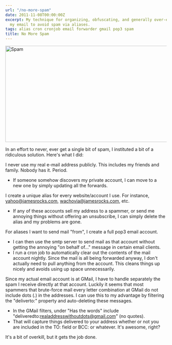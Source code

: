 ```yaml
---
url: "/no-more-spam"
date: 2011-11-08T00:00:00Z
excerpt: My technique for organizing, obfuscating, and generally over-engineering
  my email to avoid spam via aliases.
tags: alias cron cronjob email forwarder gmail pop3 spam
title: No More Spam
---
```


<img width="750" height="300" layout="responsive" src="//labs.tomasino.org/assets/images/spam.jpg" alt="Spam"></img>

In an effort to never, ever get a single bit of spam, I instituted a bit
of a ridiculous solution. Here's what I did:

I never use my real e-mail address publicly. This includes my friends
and family. Nobody has it. Period.

-   If someone somehow discovers my private account, I can move to a new
    one by simply updating all the forwards.

I create a unique alias for every website/account I use. For instance,
yahoo@jamesrocks.com, wachovia@jamesrocks.com, etc.

-   If any of these accounts sell my address to a spammer, or send me
    annoying things without offering an unsubscribe, I can simply delete
    the alias and my problems are gone.

For aliases I want to send mail "from", I create a full pop3 email
account.

-   I can then use the smtp server to send mail as that account without
    getting the annoying "on behalf of..." message in certain email
    clients.
-   I run a cron job to automatically clear out the contents of the mail
    account nightly. Since the mail is all being forwarded anyway, I
    don't actually need to pull anything from the account. This cleans
    things up nicely and avoids using up space unnecessarily.

Since my actual email account is at GMail, I have to handle separately
the spam I receive directly at that account. Luckily it seems that most
spammers that brute-force mail every letter combination at GMail do not
include dots (.) in the addresses. I can use this to my advantage by
filtering the "deliverto:" property and auto-deleting these messages.

-   In the GMail filters, under "Has the words" include
    "deliveredto:realaddresswithoutdots@gmail.com" (no quotes).
-   That will capture things delivered to your address whether or not
    you are included in the TO: field or BCC: or whatever. It's awesome,
    right?

It's a bit of overkill, but it gets the job done.
